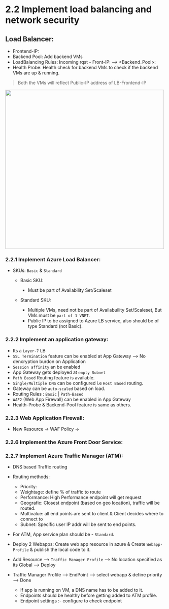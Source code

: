 # 2.2 Implement load balancing and network security

## Load Balancer:

* Frontend-IP: 
* Backend Pool: Add backend VMs
* LoadBalancing Rules: Incoming rqst - Front-IP:<Front-End Port> --> <Backend_Pool>:<Port>
* Health Probe: Health check for backend VMs to check if the backend VMs are up & running. 
  
> Both the VMs will reflect Public-IP address of LB-Frontend-IP

<img src="https://user-images.githubusercontent.com/24938159/119975645-ba53f080-bfd3-11eb-8e01-f982eaa68f1f.png" width="500">


### 2.2.1 Implement Azure Load Balancer:

* SKUs: `Basic` & `Standard`
  * Basic SKU: 
    * Must be part of Availability Set/Scaleset

  * Standard SKU:
    * Multiple VMs, need not be part of Availabuility Set/Scaleset, But VMs must be `part of 1 VNET`.
    * Public IP to be assigned to Azure LB service, also should be of type Standard (not Basic).

### 2.2.2 Implement an application gateway:

* Its a `Layer-7` LB
* `SSL Termination` feature can be enabled at App Gateway --> No dencryption burdon on Application
* `Session affinity` an be enabled
* App Gateway gets deployed at `empty Subnet`
* `Path Based` Routing feature is available.
* `Single/Multiple DNS` can be configured i.e `Host Based` routing.
* Gateway can be `auto-scaled` based on load.
* Routing Rules : `Basic` | `Path-Based`
* `WAF2` (Web App Firewall) can be enabled in App Gateway
* Health-Probe & Backend-Pool feature is same as others.

### 2.2.3 Web Application Firewall:

* New Resource -> WAF Policy -> 


### 2.2.6 Implement the Azure Front Door Service:


### 2.2.7 Implement Azure Traffic Manager (ATM):

* DNS based Traffic routing
* Routing methods:
  * Priority: 
  * Weightage: define % of traffic to route
  * Performance: High Performance endpoint will get request
  * Geografic: Closest endpoint (based on geo location), traffic will be routed.
  * Multivalue: all end points are sent to client & Client decides where to connect to
  * Subnet: Specific user IP addr will be sent to end points.

* For ATM, App service plan should be - `Standard`.
* Deploy 2 Webapps: Create web app resource in azure & Create `Webapp-Profile` & publish the local code to it.
* Add Resource --> `Traffic Manager Profile` --> No location specified as its Global --> Deploy
* Traffic Manager Profile --> EndPoint --> select webapp & define priority --> Done
  *  If app is running on VM, a DNS name has to be added to it.
  *  Endpoints should be healthy before getting added to ATM profile.
  *  Endpoint settings :- configure to check endpoint
